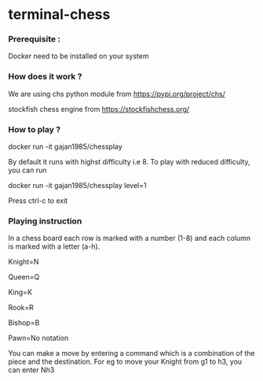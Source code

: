 # terminal-chess
### Prerequisite : 
Docker need to be installed on your system

### How does it work ? 
We are using chs python module from https://pypi.org/project/chs/ 

stockfish chess engine from https://stockfishchess.org/

### How to play ? 
docker run -it gajan1985/chessplay 

By default it runs with highst difficulty i.e 8. To play with reduced difficulty, you can run 

docker run -it gajan1985/chessplay level=1

Press ctrl-c to exit

### Playing instruction
In a chess board each row is marked with a number (1-8) and each column is marked with a letter (a-h). 

Knight=N

Queen=Q

King=K

Rook=R

Bishop=B

Pawn=No notation

You can make a move by entering a command which is a combination of the piece and the destination. For eg to move your Knight from g1 to h3, you can enter Nh3 
